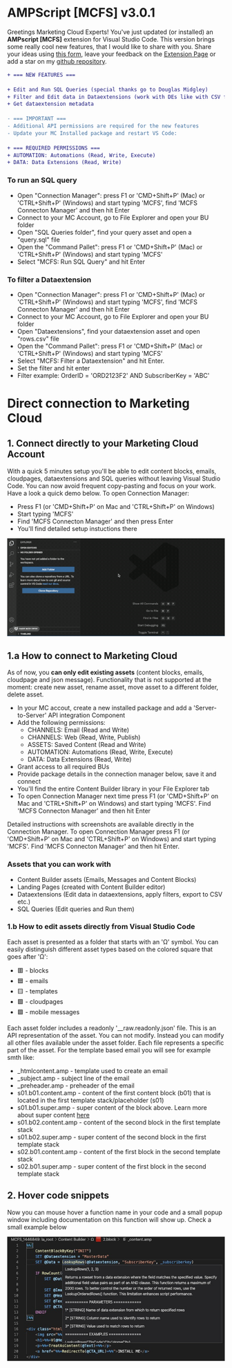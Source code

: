 # AMPScript [MCFS] v3.0.1

Greetings Marketing Cloud Experts! You've just updated (or installed) an **AMPscript [MCFS]** extension for Visual Studio Code. This version brings some really cool new features, that I would like to share with you. Share your ideas using [this form](https://docs.google.com/forms/d/e/1FAIpQLSc8NCJcqTxMIIJ5J1pWKTnPY2JewvTS8GU6b9-Lvhdze1N4RA/viewform?usp=sf_link), leave your feedback on the [Extension Page](https://marketplace.visualstudio.com/items?itemName=sergey-agadzhanov.AMPscript) or add a star on my [github repository](https://github.com/Bizcuit/vscode-ampscript).

```diff
+ === NEW FEATURES ===

+ Edit and Run SQL Queries (special thanks go to Douglas Midgley)
+ Filter and Edit data in Dataextensions (work with DEs like with CSV files)
+ Get dataextension metadata

- === IMPORTANT ===
- Additional API permissions are required for the new features
- Update your MC Installed package and restart VS Code:

+ === REQUIRED PERMISSIONS ===
+ AUTOMATION: Automations (Read, Write, Execute)
+ DATA: Data Extensions (Read, Write)
```

### To run an SQL query
* Open "Connection Manager": press F1 or 'CMD+Shift+P' (Mac) or 'CTRL+Shift+P' (Windows) and start typing 'MCFS', find 'MCFS Connecton Manager' and then hit Enter
* Connect to your MC Account, go to File Explorer and open your BU folder
* Open "SQL Queries folder", find your query asset and open a "query.sql" file
* Open the "Command Pallet": press F1 or 'CMD+Shift+P' (Mac) or 'CTRL+Shift+P' (Windows) and start typing 'MCFS'
* Select "MCFS: Run SQL Query" and hit Enter

### To filter a Dataextension
* Open "Connection Manager": press F1 or 'CMD+Shift+P' (Mac) or 'CTRL+Shift+P' (Windows) and start typing 'MCFS', find 'MCFS Connecton Manager' and then hit Enter
* Connect to your MC Account, go to File Explorer and open your BU folder
* Open "Dataextensions", find your dataextension asset and open "rows.csv" file
* Open the "Command Pallet": press F1 or 'CMD+Shift+P' (Mac) or 'CTRL+Shift+P' (Windows) and start typing 'MCFS'
* Select "MCFS: Filter a Dataextension" and hit Enter. 
* Set the filter and hit enter
* Filter example: OrderID = 'ORD2123F2' AND SubscriberKey = 'ABC'

# Direct connection to Marketing Cloud

## 1. Connect directly to your Marketing Cloud Account

With a quick 5 minutes setup you'll be able to edit content blocks, emails, cloudpages, dataextensions and SQL queries without leaving Visual Studio Code. You can now avoid frequent copy-pasting and focus on your work. Have a look a quick demo below. To open Connection Manager: 
* Press F1 (or 'CMD+Shift+P' on Mac and 'CTRL+Shift+P' on Windows) 
* Start typing 'MCFS'
* Find 'MCFS Connecton Manager' and then press Enter
* You'll find detailed setup instuctions there

![AMPScript](https://raw.githubusercontent.com/Bizcuit/vscode-ampscript/master/images/mcfs.gif)

## 1.a How to connect to Marketing Cloud

As of now, you **can only edit existing assets** (content blocks, emails, cloudpage and json message). Functionality that is not supported at the moment: create new asset, rename asset, move asset to a different folder, delete asset.

* In your MC accout, create a new installed package and add a 'Server-to-Server' API integration Component
* Add the following permissions:
	* CHANNELS: Email (Read and Write)
	* CHANNELS: Web (Read, Write, Publish)
	* ASSETS: Saved Content (Read and Write)
	* AUTOMATION: Automations (Read, Write, Execute)
	* DATA: Data Extensions (Read, Write)
* Grant access to all required BUs
* Provide package details in the connection manager below, save it and connect
* You'll find the entire Content Builder library in your File Explorer tab
* To open Connection Manager next time press F1 (or 'CMD+Shift+P' on Mac and 'CTRL+Shift+P' on Windows) and start typing 'MCFS'. Find 'MCFS Connecton Manager' and then hit Enter

Detailed instructions with screenshots are available directly in the Connection Manager. To open Connection Manager press F1 (or 'CMD+Shift+P' on Mac and 'CTRL+Shift+P' on Windows) and start typing 'MCFS'. Find 'MCFS Connecton Manager' and then hit Enter.

### Assets that you can work with
* Content Builder assets (Emails, Messages and Content Blocks)
* Landing Pages (created with Content Builder editor)
* Dataextensions (Edit data in dataextensions, apply filters, export to CSV etc.)
* SQL Queries (Edit queries and Run them)

### 1.b How to edit assets directly from Visual Studio Code

Each asset is presented as a folder that starts with an 'Ω' symbol. You can easily distinguish different asset types based on the colored square that goes after 'Ω':
* 🟥 - blocks
* 🟦 - emails
* 🟨 - templates
* 🟩 - cloudpages
* 🟪 - mobile messages

Each asset folder includes a readonly '__raw.readonly.json' file. This is an API representation of the asset. You can not modify. Instead you can modify all other files available under the asset folder. Each file represents a specific part of the asset. For the template based email you will see for example smth like: 
* _htmlcontent.amp - template used to create an email
* _subject.amp - subject line of the email
* _preheader.amp - preheader of the email
* s01.b01.content.amp - content of the first content block (b01) that is located in the first template stack/placeholder (s01)
* s01.b01.super.amp - super content of the block above. Learn more about super content [here](https://developer.salesforce.com/docs/atlas.en-us.noversion.mc-apis.meta/mc-apis/design_super_content.htm)
* s01.b02.content.amp - content of the second block in the first template stack
* s01.b02.super.amp - super content of the second block in the first template stack
* s02.b01.content.amp - content of the first block in the second template stack
* s02.b01.super.amp - super content of the first block in the second template stack

## 2. Hover code snippets

Now you can mouse hover a function name in your code and a small popup window including documentation on this function will show up. Check a small example below

![Hover snippets](https://raw.githubusercontent.com/Bizcuit/vscode-ampscript/master/images/screenshot_hoversnippets.jpg)
